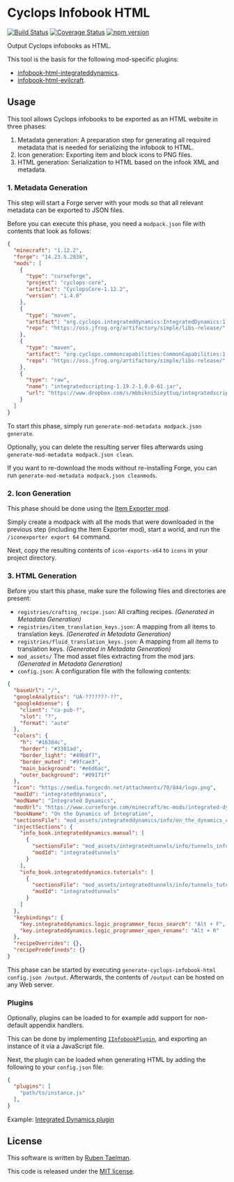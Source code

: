 # Cyclops Infobook HTML

[![Build Status](https://travis-ci.org/CyclopsMC/infobook-html.svg?branch=master)](https://travis-ci.org/CyclopsMC/infobook-html)
[![Coverage Status](https://coveralls.io/repos/github/CyclopsMC/infobook-html/badge.svg?branch=master)](https://coveralls.io/github/CyclopsMC/infobook-html?branch=master)
[![npm version](https://badge.fury.io/js/infobook-html.svg)](https://www.npmjs.com/package/infobook-html)

Output Cyclops infobooks as HTML.

This tool is the basis for the following mod-specific plugins:

* [infobook-html-integrateddynamics](https://github.com/CyclopsMC/infobook-html-integrateddynamics).
* [infobook-html-evilcraft](https://github.com/CyclopsMC/infobook-html-evilcraft).

## Usage

This tool allows Cyclops infobooks to be exported as an HTML website in three phases:

1. Metadata generation: A preparation step for generating all required metadata that is needed for serializing the infobook to HTML.
2. Icon generation: Exporting item and block icons to PNG files. 
3. HTML generation: Serialization to HTML based on the infook XML and metadata.

### 1. Metadata Generation

This step will start a Forge server with your mods so that all relevant metadata can be exported to JSON files.

Before you can execute this phase, you need a `modpack.json` file with contents that look as follows:
```json
{
  "minecraft": "1.12.2",
  "forge": "14.23.5.2838",
  "mods": [
	{
	  "type": "curseforge",
	  "project": "cyclops-core",
	  "artifact": "CyclopsCore-1.12.2",
	  "version": "1.4.0"
	},
    {
	  "type": "maven",
      "artifact": "org.cyclops.integrateddynamics:IntegratedDynamics:1.12.2-1.0.9-1317",
      "repo": "https://oss.jfrog.org/artifactory/simple/libs-release/"
    },
    {
	  "type": "maven",
      "artifact": "org.cyclops.commoncapabilities:CommonCapabilities:1.12.2-2.4.4-309",
      "repo": "https://oss.jfrog.org/artifactory/simple/libs-release/"
    },
    {
      "type": "raw",
      "name": "integratedscripting-1.19.2-1.0.0-61.jar",
      "url": "https://www.dropbox.com/s/mbbikni5ieyttuq/integratedscripting-1.19.2-1.0.0-61.jar?dl=1"
    }
  ]
}
```

To start this phase, simply run `generate-mod-metadata modpack.json generate`.

Optionally, you can delete the resulting server files afterwards using `generate-mod-metadata modpack.json clean`.

If you want to re-download the mods without re-installing Forge, you can run `generate-mod-metadata modpack.json cleanmods`.

### 2. Icon Generation

This phase should be done using the [Item Exporter mod](https://github.com/CyclopsMC/IconExporter).

Simply create a modpack with all the mods that were downloaded in the previous step (including the Item Exporter mod),
start a world, and run the `/iconexporter export 64` command.

Next, copy the resulting contents of `icon-exports-x64` to `icons` in your project directory.

### 3. HTML Generation

Before you start this phase, make sure the following files and directories are present:

* `registries/crafting_recipe.json`: All crafting recipes. _(Generated in Metadata Generation)_
* `registries/item_translation_keys.json`: A mapping from all items to translation keys. _(Generated in Metadata Generation)_
* `registries/fluid_translation_keys.json`: A mapping from all items to translation keys. _(Generated in Metadata Generation)_
* `mod_assets/` The mod asset files extracting from the mod jars. _(Generated in Metadata Generation)_
* `config.json`: A configuration file with the following contents:

```json
{
  "baseUrl": "/",
  "googleAnalytics": "UA-???????-??",
  "googleAdsense": {
    "client": "ca-pub-?",
    "slot": "?",
    "format": "auto"
  },
  "colors": {
    "h": "#16384c",
    "border": "#3381ad",
    "border_light": "#49b8f7",
    "border_muted": "#9fcae3",
    "main_background": "#e6d6ac",
    "outer_background": "#09171f"
  },
  "icon": "https://media.forgecdn.net/attachments/70/844/logo.png",
  "modId": "integrateddynamics",
  "modName": "Integrated Dynamics",
  "modUrl": "https://www.curseforge.com/minecraft/mc-mods/integrated-dynamics",
  "bookName": "On the Dynamics of Integration",
  "sectionsFile": "mod_assets/integrateddynamics/info/on_the_dynamics_of_integration.xml",
  "injectSections": {
    "info_book.integrateddynamics.manual": [
      {
        "sectionsFile": "mod_assets/integratedtunnels/info/tunnels_info.xml",
        "modId": "integratedtunnels"
      }
    ],
    "info_book.integrateddynamics.tutorials": [
      {
        "sectionsFile": "mod_assets/integratedtunnels/info/tunnels_tutorials.xml",
        "modId": "integratedtunnels"
      }
    ]
  },
  "keybindings": {
    "key.integrateddynamics.logic_programmer_focus_search": "Alt + F",
    "key.integrateddynamics.logic_programmer_open_rename": "Alt + R"
  },
  "recipeOverrides": {},
  "recipePredefineds": {}
}
```

This phase can be started by executing `generate-cyclops-infobook-html config.json /output`.
Afterwards, the contents of `/output` can be hosted on any Web server.

### Plugins

Optionally, plugins can be loaded to for example add support for non-default appendix handlers.

This can be done by implementing [`IInfobookPlugin`](https://github.com/CyclopsMC/infobook-html/blob/master/lib/infobook/IInfobookPlugin.ts),
and exporting an instance of it via a JavaScript file.

Next, the plugin can be loaded when generating HTML by adding the following to your `config.json` file:

```json
{
  "plugins": [
    "path/to/instance.js"
  ],
}
```

Example: [Integrated Dynamics plugin](https://github.com/CyclopsMC/infobook-html-integrateddynamics)

## License
This software is written by [Ruben Taelman](http://rubensworks.net/).

This code is released under the [MIT license](http://opensource.org/licenses/MIT).
